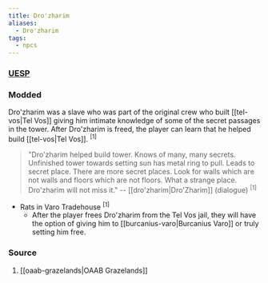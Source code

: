 ```yaml
---
title: Dro'zharim
aliases:
  - Dro'zharim
tags:
  - npcs
---
```

### [UESP](https://en.uesp.net/wiki/Morrowind:Tel_Vos#Dro.27zharim)
### Modded
Dro'zharim was a slave who was part of the original crew who built [[tel-vos|Tel Vos]] giving him intimate knowledge of some of the secret passages in the tower. After Dro'zharim is freed, the player can learn that he helped build [[tel-vos|Tel Vos]]. <sup>[1]</sup>

> "Dro'zharim helped build tower. Knows of many, many secrets. Unfinished tower towards setting sun has metal ring to pull. Leads to secret place. There are more secret places. Look for walls which are not walls and floors which are not floors. What a strange place. Dro'zharim will not miss it."
> -- [[dro'zharim|Dro'Zharim]] (dialogue) <sup>[1]</sup>
* Rats in Varo Tradehouse <sup>[1]</sup>
	* After the player frees Dro'zharim from the Tel Vos jail, they will have the option of giving him to [[burcanius-varo|Burcanius Varo]] or truly setting him free.
### Source
1. [[oaab-grazelands|OAAB Grazelands]]